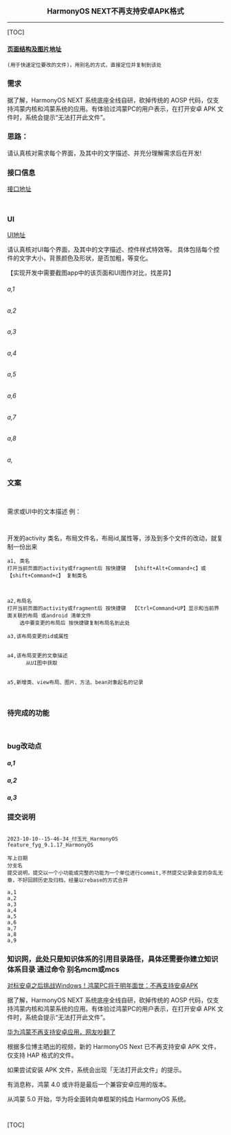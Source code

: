 

<center><big><b> HarmonyOS NEXT不再支持安卓APK格式 </b></big></center>


------



[TOC]


#### [页面结构及图片地址]()



```
(用于快速定位要改的文件)，用别名的方式，直接定位并复制到该处

```



### 需求



据了解，HarmonyOS NEXT 系统底座全线自研，砍掉传统的 AOSP 代码，仅支持鸿蒙内核和鸿蒙系统的应用。有体验过鸿蒙PC的用户表示，在打开安卓 APK 文件时，系统会提示“无法打开此文件”。





### 思路：
请认真核对需求每个界面，及其中的文字描述、并充分理解需求后在开发!



### 接口信息




[接口地址]()


```


```




### UI


[UI地址]()


请认真核对UI每个界面，及其中的文字描述、控件样式特效等。
具体包括每个控件的文字大小，背景颜色及形状，是否加粗，等变化。

【实现开发中需要截图app中的该页面和UI图作对比，找差异】


###### a,1
###### a,2
###### a,3
###### a,4
###### a,5
###### a,6
###### a,7
###### a,8
###### a,




### 文案


```


```



需求或UI中的文本描述 例：
```


```




开发的activity 类名，布局文件名，布局id,属性等，涉及到多个文件的改动，就复制一份出来
```
a1, 类名
打开当前页面的activity或fragment后 按快捷键  【shift+Alt+Command+c】或【shift+Command+c】 复制类名



a2,布局名
打开当前页面的activity或fragment后 按快捷键  【Ctrl+Command+UP】显示和当前界面关联的布局 或android 清单文件
    选中要变更的布局后 按快捷键复制布局名到此处

a3,该布局变更的id或属性


a4,该布局变更的文章描述
      从UI图中获取


a5,新增类、view布局、图片、方法、bean对象起名的记录



```


### 待完成的功能


```


```





### bug改动点


##### a,1
[]()




##### a,2
[]()




##### a,3
[]()




### 提交说明

```

2023-10-10--15-46-34_付玉光_HarmonyOS
feature_fyg_9.1.17_HarmonyOS

写上日期
分支名
提交说明，提交以一个小功能或完整的功能为一个单位进行commit,不然提交记录会变的杂乱无章，不好回顾历史及归档，经量以rebase的方式合并

a,1
a,2
a,3
a,4
a,5
a,6
a,7
a,8
a,9

```



### 知识网，此处只是知识体系的引用目录路径，具体还需要你建立知识体系目录 通过命令 别名mcm或mcs



[对标安卓之后挑战Windows！鸿蒙PC将于明年面世：不再支持安卓APK](https://baijiahao.baidu.com/s?id=1776087937650843911&wfr=spider&for=pc)

据了解，HarmonyOS NEXT 系统底座全线自研，砍掉传统的 AOSP 代码，仅支持鸿蒙内核和鸿蒙系统的应用。有体验过鸿蒙PC的用户表示，在打开安卓 APK 文件时，系统会提示“无法打开此文件”。



[华为鸿蒙不再支持安卓应用，网友吵翻了](https://baijiahao.baidu.com/s?id=1773995272929182653&wfr=spider&for=pc)

根据多位博主晒出的视频，新的 HarmonyOS Next 已不再支持安卓 APK 文件，仅支持 HAP 格式的文件。

如果尝试安装 APK 文件，系统会出现「无法打开此文件」的提示。

有消息称，鸿蒙 4.0 或许将是最后一个兼容安卓应用的版本。

从鸿蒙 5.0 开始，华为将全面转向单框架的纯血 HarmonyOS 系统。

[]()
[]()

```


```




[TOC]

